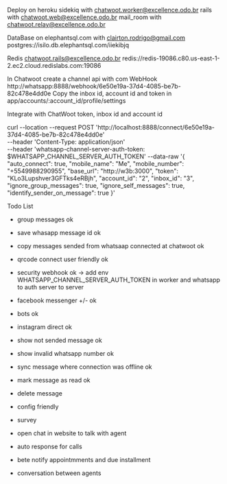 Deploy on heroku
  sidekiq with chatwoot.worker@excellence.odo.br
  rails with chatwoot.web@excellence.odo.br
  mail_room with chatwoot.relay@excellence.odo.br

DataBase on elephantsql.com with clairton.rodrigo@gmail.com
  postgres://isilo.db.elephantsql.com/iiekibjq

Redis chatwoot.rails@excellence.odo.br
  redis://redis-19086.c80.us-east-1-2.ec2.cloud.redislabs.com:19086

In Chatwoot create a channel api with com WebHook http://whatsapp:8888/webhook/6e50e19a-37d4-4085-be7b-82c478e4dd0e
Copy the inbox id, account id and token in app/accounts/:account_id/profile/settings

Integrate with ChatWoot token, inbox id and account id

curl --location --request POST 'http://localhost:8888/connect/6e50e19a-37d4-4085-be7b-82c478e4dd0e' \
--header 'Content-Type: application/json' \
--header 'whatsapp-channel-server-auth-token: $WHATSAPP_CHANNEL_SERVER_AUTH_TOKEN'
--data-raw '{
  "auto_connect": true,
  "mobile_name": "Me",
  "mobile_number": "+5549988290955",
  "base_url": "http://w3b:3000",
  "token": "KLo3Lupshver3GFTks4eRBjh",
  "account_id": "2",
  "inbox_id": "3",
  "ignore_group_messages": true,
  "ignore_self_messages": true,
  "identify_sender_on_message": true
}'

Todo List
* group messages ok
* save whasapp message id ok
* copy messages sended from whatsaap connected at chatwoot ok
* qrcode connect user friendly ok
* security webhook ok -> add env WHATSAPP_CHANNEL_SERVER_AUTH_TOKEN in worker and whatsapp to auth server to server
* facebook messenger +/- ok
* bots ok
* instagram direct ok
* show not sended message ok
* show invalid whatsapp number ok
* sync message where connection was offline ok
* mark message as read ok

* delete message
* config friendly
* survey
* open chat in website to talk with agent
* auto response for calls
* bete notify appointmments and due installment
* conversation between agents
